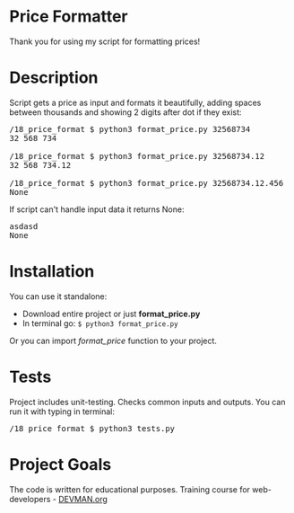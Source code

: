 # Price Formatter

Thank you for using my script for formatting prices! 

# Description

Script gets a price as input and formats it beautifully, adding spaces between thousands and showing 
2 digits after dot if they exist:
<pre>
/18_price_format $ python3 format_price.py 32568734
32 568 734

/18_price_format $ python3 format_price.py 32568734.12
32 568 734.12

/18_price_format $ python3 format_price.py 32568734.12.456
None
</pre>
If script can't handle input data it returns None:
<pre>
asdasd
None
</pre>

# Installation

You can use it standalone:
* Download entire project or just __format_price.py__
* In terminal go: <code>$ python3 format_price.py </code>

Or you can import _format_price_ function to your project.

# Tests

Project includes unit-testing. Checks common inputs and outputs. 
You can run it with typing in terminal:
<pre>
/18_price_format $ python3 tests.py
</pre>

# Project Goals

The code is written for educational purposes. Training course for web-developers - [DEVMAN.org](https://devman.org)
